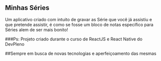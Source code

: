 
## Minhas Séries

Um aplicativo criado com intuito de gravar as Série que você já assistiu e que pretende assistir, é como se fosse um bloco de notas específico para Séries alem de ser mais bonito!  

###Ps: Projeto criado durante o curso de ReactJS e React Native do DevPleno

##Sempre em busca de novas tecnologias e aperfeiçoamento das mesmas
